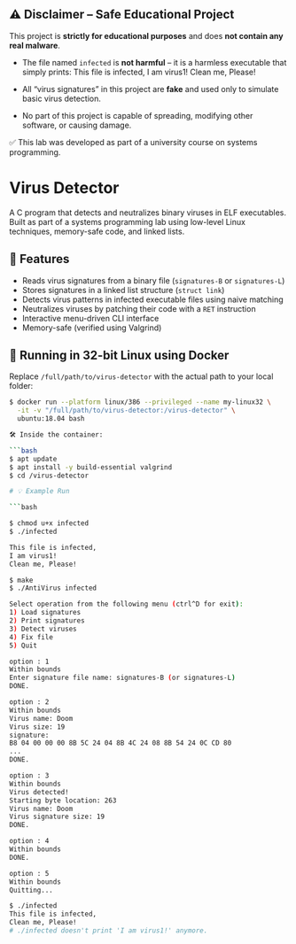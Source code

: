 ## ⚠️ Disclaimer – Safe Educational Project

This project is **strictly for educational purposes** and does **not contain any real malware**.

- The file named `infected` is **not harmful** – it is a harmless executable that simply prints:
This file is infected,
I am virus1!
Clean me, Please!

- All “virus signatures” in this project are **fake** and used only to simulate basic virus detection.
- No part of this project is capable of spreading, modifying other software, or causing damage.

✅ This lab was developed as part of a university course on systems programming.


# Virus Detector

A C program that detects and neutralizes binary viruses in ELF executables.  
Built as part of a systems programming lab using low-level Linux techniques, memory-safe code, and linked lists.

## 🧠 Features

- Reads virus signatures from a binary file (`signatures-B` or `signatures-L`)  
- Stores signatures in a linked list structure (`struct link`)
- Detects virus patterns in infected executable files using naive matching
- Neutralizes viruses by patching their code with a `RET` instruction
- Interactive menu-driven CLI interface
- Memory-safe (verified using Valgrind)

## 🐳 Running in 32-bit Linux using Docker

Replace `/full/path/to/virus-detector` with the actual path to your local folder:

```bash
$ docker run --platform linux/386 --privileged --name my-linux32 \
  -it -v "/full/path/to/virus-detector:/virus-detector" \
  ubuntu:18.04 bash

🛠️ Inside the container:

```bash
$ apt update
$ apt install -y build-essential valgrind
$ cd /virus-detector

# 💡 Example Run

```bash

$ chmod u+x infected
$ ./infected

This file is infected,
I am virus1!
Clean me, Please!

$ make
$ ./AntiVirus infected

Select operation from the following menu (ctrl^D for exit):
1) Load signatures
2) Print signatures
3) Detect viruses
4) Fix file
5) Quit

option : 1
Within bounds
Enter signature file name: signatures-B (or signatures-L)
DONE.

option : 2
Within bounds
Virus name: Doom
Virus size: 19
signature:
B8 04 00 00 00 8B 5C 24 04 8B 4C 24 08 8B 54 24 0C CD 80 
...
DONE.

option : 3
Within bounds
Virus detected!
Starting byte location: 263
Virus name: Doom
Virus signature size: 19
DONE.

option : 4
Within bounds
DONE.

option : 5
Within bounds
Quitting...

$ ./infected
This file is infected,
Clean me, Please! 
# ./infected doesn't print 'I am virus1!' anymore.
